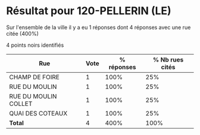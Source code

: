 # Résultat pour 120-PELLERIN (LE)

Sur l'ensemble de la ville il y a eu 1 réponses dont 4 réponses avec une rue citée (400%)

4 points noirs identifiés

| Rue | Vote | % réponses | % Nb rues cités|
|-----|------|------------|----------------|
| CHAMP DE FOIRE | 1 | 100% | 25%|
| RUE DU MOULIN | 1 | 100% | 25%|
| RUE DU MOULIN COLLET | 1 | 100% | 25%|
| QUAI DES COTEAUX | 1 | 100% | 25%|
| **Total** | 4 | 400% | 100%|
